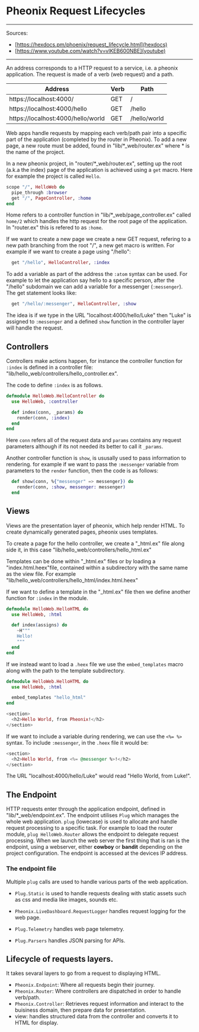 Pheonix Request Lifecycles
===========================

------------------------------------------------------------------------------------------
Sources: 
- [https://hexdocs.pm/phoenix/request_lifecycle.html](hexdocs)
- [https://www.youtube.com/watch?v=vlKEB600NBE](youtube)

------------------------------------------------------------------------------------------


An address corresponds to a HTTP request to a service, i.e. a pheonix application. The request is made of a verb (web request) and a path.

| Address                            | Verb | Path         |
| ---------------------------------- | ---- | ------------ |
| https://localhost:4000/            | GET  | /            | 
| https://localhost:4000/hello       | GET  | /hello       |
| https://localhost:4000/hello/world | GET  | /hello/world |

Web apps handle requests by mapping each verb/path pair into a specific part of the application (completed by the router in Pheonix). To add a new page, a new route must be added, found in "lib/*_web/router.ex" where * is the name of the project.

In a new pheonix project, in "router/*_web/router.ex", setting up the root (a.k.a the index) page of the application is achieved using a `get` macro. Here for example the project is called `Hello`.

```elixir
scope "/", HelloWeb do
  pipe_through :browser
  get "/", PageController, :home
end
```

Home refers to a controller function in "lib/*_web/page_controller.ex" called `home/2` which handles the http request for the root page of the application. In "router.ex" this is refered to as `:home`.

If we want to create a new page we create a new GET request, refering to a new path branching from the root "/", a new get macro is written. For example if we want to create a page using "/hello":

```elixir
  get "/hello", HelloController, :index
```

To add a variable as part of the address the `:atom` syntax can be used. For example to let the application say hello to a specific person, after the "/hello" subdomain we can add a variable for a messenger (`:messenger`). The get statement looks like:
```elixir
  get "/hello/:messenger", HelloController, :show
```

The idea is if we type in the URL "localhost:4000/hello/Luke" then "Luke" is assigned to `:messenger` and a defined `show` function in the controller layer will handle the request.

## Controllers

Controllers make actions happen, for instance the controller function for `:index` is defined in a controller file: "lib/hello_web/controllers/hello_controller.ex".

The code to define `:index` is as follows.

```elixir
defmodule HelloWeb.HelloController do
  use HelloWeb, :controller

  def index(conn, _params) do
    render(conn, :index)
  end 
end
```

Here `conn` refers all of the request data and `params` contains any request parameters although if its not needed its better to call it `_params`.

Another controller function is `show`, is ususally used to pass information to rendering. for example if we want to pass the `:messenger` variable from parameters to the `render` function, then the code is as follows:

```elixir
  def show(conn, %{"messenger" => messenger}) do
    render(conn, :show, messenger: messenger)
  end
```

## Views

Views are the presentation layer of pheonix, which help render HTML. To create dynamically generated pages, pheonix uses templates.

To create a page for the hello controller, we create a "_html.ex" file along side it, in this case "lib/hello_web/controllers/hello_html.ex"

Templates can be done within "_html.ex" files or by loading a "index.html.heex"file, contained within a subdirectory with the same name as the view file. For example "lib/hello_web/controllers/hello_html/index.html.heex"

If we want to define a template in the "_html.ex" file then we define another function for `:index` in the module.

```elixir
defmodule HelloWeb.HelloHTML do
  use HelloWeb, :html

  def index(assigns) do
    ~H"""
    Hello!
    """
  end
end
```

If we instead want to load a `.heex` file we use the `embed_templates` macro along with the path to the template subdirectory.

```elixir
defmodule HelloWeb.HelloHTML do
  use HelloWeb, :html

  embed_templates "hello_html"
end
```

```heex
<section>
  <h2>Hello World, from Pheonix!</h2>
</section>
```

If we want to include a variable during rendering, we can use the `<%= %>` syntax. To include `:messenger`, in the `.heex` file it would be:

```heex
<section>
  <h2>Hello World, from <%= @messenger %>!</h2>
</section>
```

The URL "localhost:4000/hello/Luke" would read "Hello World, from Luke!".

## The Endpoint

HTTP requests enter through the application endpoint, defined in "lib/*_web/endpoint.ex". The endpoint utilises `Plug` which manages the whole web application. `plug` (lowecase) is used to allocate and handle request processing to a specific task. For example to load the router module, `plug HelloWeb.Router` allows the endpoint to delegate request processing. 
When we launch the web server the first thing that is ran is the endpoint, using a webserver, either **cowboy** or **bandit** depending on the project configuration. The endpoint is accessed at the devices IP address.

### The endpoint file

Multiple `plug` calls are used to handle various parts of the web application.

- `Plug.Static` is used to handle requests dealing with static assets such as css and media like images, sounds etc.

- `Pheonix.LiveDashboard.RequestLogger` handles request logging for the web page.

- `Plug.Telemetry` handles web page telemetry.

- `Plug.Parsers` handles JSON parsing for APIs.

## Lifecycle of requests layers.

It takes sevaral layers to go from a request to displaying HTML.

- `Pheonix.Endpoint`: Where all requests begin their journey.
- `Pheonix.Router`: Where controllers are dispatched in order to handle verb/path.
- `Pheonix.Controller`: Retrieves request information and interact to the buisiness domain, then prepare data for presentation.
- view: handles structured data from the controller and converts it to HTML for display.
